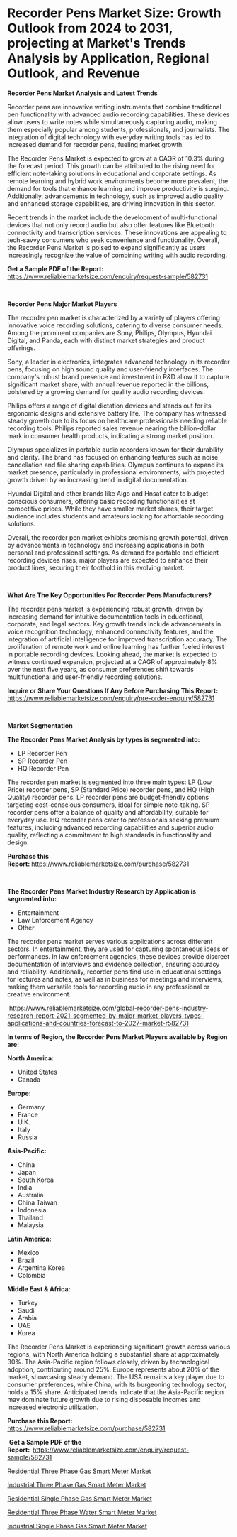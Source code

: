 <p><h1>Recorder Pens Market Size: Growth Outlook from 2024 to 2031, projecting at Market's Trends Analysis by Application, Regional Outlook, and Revenue</h1></p><p><strong>Recorder Pens Market Analysis and Latest Trends</strong></p>
<p><p>Recorder pens are innovative writing instruments that combine traditional pen functionality with advanced audio recording capabilities. These devices allow users to write notes while simultaneously capturing audio, making them especially popular among students, professionals, and journalists. The integration of digital technology with everyday writing tools has led to increased demand for recorder pens, fueling market growth.</p><p>The Recorder Pens Market is expected to grow at a CAGR of 10.3% during the forecast period. This growth can be attributed to the rising need for efficient note-taking solutions in educational and corporate settings. As remote learning and hybrid work environments become more prevalent, the demand for tools that enhance learning and improve productivity is surging. Additionally, advancements in technology, such as improved audio quality and enhanced storage capabilities, are driving innovation in this sector.</p><p>Recent trends in the market include the development of multi-functional devices that not only record audio but also offer features like Bluetooth connectivity and transcription services. These innovations are appealing to tech-savvy consumers who seek convenience and functionality. Overall, the Recorder Pens Market is poised to expand significantly as users increasingly recognize the value of combining writing with audio recording.</p></p>
<p><strong>Get a Sample PDF of the Report:&nbsp;</strong> <a href="https://www.reliablemarketsize.com/enquiry/request-sample/582731?utm_campaign=1103&utm_medium=2&utm_source=Github&utm_content=ia&utm_term=09122024&utm_id=recorder-pens">https://www.reliablemarketsize.com/enquiry/request-sample/582731</a></p>
<p>&nbsp;</p>
<p><strong>Recorder Pens Major Market Players</strong></p>
<p><p>The recorder pen market is characterized by a variety of players offering innovative voice recording solutions, catering to diverse consumer needs. Among the prominent companies are Sony, Philips, Olympus, Hyundai Digital, and Panda, each with distinct market strategies and product offerings. </p><p>Sony, a leader in electronics, integrates advanced technology in its recorder pens, focusing on high sound quality and user-friendly interfaces. The company's robust brand presence and investment in R&D allow it to capture significant market share, with annual revenue reported in the billions, bolstered by a growing demand for quality audio recording devices.</p><p>Philips offers a range of digital dictation devices and stands out for its ergonomic designs and extensive battery life. The company has witnessed steady growth due to its focus on healthcare professionals needing reliable recording tools. Philips reported sales revenue nearing the billion-dollar mark in consumer health products, indicating a strong market position.</p><p>Olympus specializes in portable audio recorders known for their durability and clarity. The brand has focused on enhancing features such as noise cancellation and file sharing capabilities. Olympus continues to expand its market presence, particularly in professional environments, with projected growth driven by an increasing trend in digital documentation.</p><p>Hyundai Digital and other brands like Aigo and Hnsat cater to budget-conscious consumers, offering basic recording functionalities at competitive prices. While they have smaller market shares, their target audience includes students and amateurs looking for affordable recording solutions.</p><p>Overall, the recorder pen market exhibits promising growth potential, driven by advancements in technology and increasing applications in both personal and professional settings. As demand for portable and efficient recording devices rises, major players are expected to enhance their product lines, securing their foothold in this evolving market.</p></p>
<p>&nbsp;</p>
<p><strong>What Are The Key Opportunities For Recorder Pens Manufacturers?</strong></p>
<p><p>The recorder pens market is experiencing robust growth, driven by increasing demand for intuitive documentation tools in educational, corporate, and legal sectors. Key growth trends include advancements in voice recognition technology, enhanced connectivity features, and the integration of artificial intelligence for improved transcription accuracy. The proliferation of remote work and online learning has further fueled interest in portable recording devices. Looking ahead, the market is expected to witness continued expansion, projected at a CAGR of approximately 8% over the next five years, as consumer preferences shift towards multifunctional and user-friendly recording solutions.</p></p>
<p><strong>Inquire or Share Your Questions If Any Before Purchasing This Report:</strong> <a href="https://www.reliablemarketsize.com/enquiry/pre-order-enquiry/582731?utm_campaign=1103&utm_medium=2&utm_source=Github&utm_content=ia&utm_term=09122024&utm_id=recorder-pens">https://www.reliablemarketsize.com/enquiry/pre-order-enquiry/582731</a></p>
<p>&nbsp;</p>
<p><strong>Market Segmentation</strong></p>
<p><strong>The Recorder Pens Market Analysis by types is segmented into:</strong></p>
<p><ul><li>LP Recorder Pen</li><li>SP Recorder Pen</li><li>HQ Recorder Pen</li></ul></p>
<p><p>The recorder pen market is segmented into three main types: LP (Low Price) recorder pens, SP (Standard Price) recorder pens, and HQ (High Quality) recorder pens. LP recorder pens are budget-friendly options targeting cost-conscious consumers, ideal for simple note-taking. SP recorder pens offer a balance of quality and affordability, suitable for everyday use. HQ recorder pens cater to professionals seeking premium features, including advanced recording capabilities and superior audio quality, reflecting a commitment to high standards in functionality and design.</p></p>
<p><strong>Purchase this Report:&nbsp;</strong><a href="https://www.reliablemarketsize.com/purchase/582731?utm_campaign=1103&utm_medium=2&utm_source=Github&utm_content=ia&utm_term=09122024&utm_id=recorder-pens">https://www.reliablemarketsize.com/purchase/582731</a></p>
<p>&nbsp;</p>
<p><strong>The Recorder Pens Market Industry Research by Application is segmented into:</strong></p>
<p><ul><li>Entertainment</li><li>Law Enforcement Agency</li><li>Other</li></ul></p>
<p><p>The recorder pens market serves various applications across different sectors. In entertainment, they are used for capturing spontaneous ideas or performances. In law enforcement agencies, these devices provide discreet documentation of interviews and evidence collection, ensuring accuracy and reliability. Additionally, recorder pens find use in educational settings for lectures and notes, as well as in business for meetings and interviews, making them versatile tools for recording audio in any professional or creative environment.</p></p>
<p><a href="https://www.reliablemarketsize.com/global-recorder-pens-industry-research-report-2021-segmented-by-major-market-players-types-applications-and-countries-forecast-to-2027-market-r582731?utm_campaign=1103&utm_medium=2&utm_source=Github&utm_content=ia&utm_term=09122024&utm_id=recorder-pens">&nbsp;https://www.reliablemarketsize.com/global-recorder-pens-industry-research-report-2021-segmented-by-major-market-players-types-applications-and-countries-forecast-to-2027-market-r582731</a></p>
<p><strong>In terms of Region, the Recorder Pens Market Players available by Region are:</strong></p>
<p>
    <p> <strong> North America: </strong>
        <ul>
            <li>United States</li>
            <li>Canada</li>
        </ul>
        </p> 
    <p> <strong> Europe: </strong>
        <ul>
            <li>Germany</li>
            <li>France</li>
            <li>U.K.</li>
            <li>Italy</li>
            <li>Russia</li>
        </ul>
        </p> 
    <p> <strong> Asia-Pacific: </strong>
        <ul>
            <li>China</li>
            <li>Japan</li>
            <li>South Korea</li>
            <li>India</li>
            <li>Australia</li>
            <li>China Taiwan</li>
            <li>Indonesia</li>
            <li>Thailand</li>
            <li>Malaysia</li>
        </ul>
        </p> 
    <p> <strong> Latin America: </strong>
        <ul>
            <li>Mexico</li>
            <li>Brazil</li>
            <li>Argentina Korea</li>
            <li>Colombia</li>
        </ul>
        </p> 
    <p> <strong> Middle East & Africa: </strong>
        <ul>
            <li>Turkey</li>
            <li>Saudi</li>
            <li>Arabia</li>
            <li>UAE</li>
            <li>Korea</li>
        </ul>
    </p>
    </p>
<p><p>The Recorder Pens Market is experiencing significant growth across various regions, with North America holding a substantial share at approximately 30%. The Asia-Pacific region follows closely, driven by technological adoption, contributing around 25%. Europe represents about 20% of the market, showcasing steady demand. The USA remains a key player due to consumer preferences, while China, with its burgeoning technology sector, holds a 15% share. Anticipated trends indicate that the Asia-Pacific region may dominate future growth due to rising disposable incomes and increased electronic utilization.</p></p>
<p><strong>Purchase this Report: </strong><a href="https://www.reliablemarketsize.com/purchase/582731?utm_campaign=1103&utm_medium=2&utm_source=Github&utm_content=ia&utm_term=09122024&utm_id=recorder-pens">https://www.reliablemarketsize.com/purchase/582731</a></p>
<p>&nbsp;<strong>Get a Sample PDF of the Report:&nbsp;&nbsp;</strong><a href="https://www.reliablemarketsize.com/enquiry/request-sample/582731?utm_campaign=1103&utm_medium=2&utm_source=Github&utm_content=ia&utm_term=09122024&utm_id=recorder-pens">https://www.reliablemarketsize.com/enquiry/request-sample/582731</a></p>
<p><strong></strong></p>
<p><p><a href="https://www.linkedin.com/pulse/analysis-forecast-growing-demand-raket-research-k8t5c?utm_campaign=1103&utm_medium=2&utm_source=Github&utm_content=ia&utm_term=09122024&utm_id=recorder-pens">Residential Three Phase Gas Smart Meter Market</a></p><p><a href="https://www.linkedin.com/pulse/industrial-three-phase-gas-smart-meter-market-outlook-x7d8f?utm_campaign=1103&utm_medium=2&utm_source=Github&utm_content=ia&utm_term=09122024&utm_id=recorder-pens">Industrial Three Phase Gas Smart Meter Market</a></p><p><a href="https://www.linkedin.com/pulse/the-sympatico-insight-9odme?utm_campaign=1103&utm_medium=2&utm_source=Github&utm_content=ia&utm_term=09122024&utm_id=recorder-pens">Residential Single Phase Gas Smart Meter Market</a></p><p><a href="https://www.linkedin.com/pulse/residential-three-phase-water-smart-meter-market-shifts-strategic-ecp7f?utm_campaign=1103&utm_medium=2&utm_source=Github&utm_content=ia&utm_term=09122024&utm_id=recorder-pens">Residential Three Phase Water Smart Meter Market</a></p><p><a href="https://www.linkedin.com/pulse/industrial-single-phase-gas-smart-meter-market-outlook-9iglf?utm_campaign=1103&utm_medium=2&utm_source=Github&utm_content=ia&utm_term=09122024&utm_id=recorder-pens">Industrial Single Phase Gas Smart Meter Market</a></p></p>